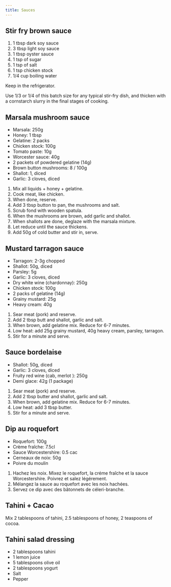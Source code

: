 ```yaml
---
title: Sauces
---
```


## Stir fry brown sauce

1. 1 tbsp dark soy sauce
1. 3 tbsp light soy sauce
1. 1 tbsp oyster sauce
1. 1 tsp of sugar
1. 1 tsp of salt
1. 1 tsp chicken stock
1. 1/4 cup boiling water

Keep in the refrigerator.

Use 1/3 or 1/4 of this batch size for any typical stir-fry dish, and thicken
with a cornstarch slurry in the final stages of cooking.

## Marsala mushroom sauce

- Marsala: 250g
- Honey: 1 tbsp
- Gelatine: 2 packs
- Chicken stock: 100g
- Tomato paste: 10g
- Worcester sauce: 40g
- 2 packets of powdered gelatine (14g)
- Brown button mushrooms: 8 / 100g
- Shallot: 1, diced
- Garlic: 3 cloves, diced

1. Mix all liquids + honey + gelatine.
1. Cook meat, like chicken.
1. When done, reserve.
1. Add 3 tbsp button to pan, the mushrooms and salt.
1. Scrub fond with wooden spatula.
1. When the mushrooms are brown, add garlic and shallot.
1. When shallots are done, deglaze with the marsala mixture.
1. Let reduce until the sauce thickens.
1. Add 50g of cold butter and stir in, serve.

## Mustard tarragon sauce

- Tarragon: 2-3g chopped
- Shallot: 50g, diced
- Parsley: 5g
- Garlic: 3 cloves, diced
- Dry white wine (chardonnay): 250g
- Chicken stock: 100g
- 2 packs of gelatine (14g)
- Grainy mustard: 25g
- Heavy cream: 40g

1. Sear meat (pork) and reserve.
1. Add 2 tbsp butt and shallot, garlic and salt.
1. When brown, add gelatine mix. Reduce for 6-7 minutes.
1. Low heat: add 25g grainy mustard, 40g heavy cream, parsley, tarragon.
1. Stir for a minute and serve.

## Sauce bordelaise

- Shallot: 50g, diced
- Garlic: 3 cloves, diced
- Fruity red wine (cab, merlot ): 250g
- Demi glace: 42g (1 package)

1. Sear meat (pork) and reserve.
1. Add 2 tbsp butter and shallot, garlic and salt.
1. When brown, add gelatine mix. Reduce for 6-7 minutes.
1. Low heat: add 3 tbsp butter.
1. Stir for a minute and serve.

## Dip au roquefort

- Roquefort: 100g
- Crème fraîche: 7.5cl
- Sauce Worcestershire: 0.5 cac
- Cerneaux de noix: 50g
- Poivre du moulin

1. Hachez les noix. Mixez le roquefort, la créme fraîche et
   la sauce Worcestershire. Poivrez et salez légérement.
1. Mélangez la sauce au roquefort avec les noix hachées.
1. Servez ce dip avec des bâtonnets de céleri-branche.

## Tahini + Cacao

Mix 2 tablespoons of tahini, 2.5 tablespoons of honey, 2 teaspoons of cocoa.

## Tahini salad dressing

- 2 tablespoons tahini
- 1 lemon juice
- 5 tablespoons olive oil
- 2 tablespoons yogurt
- Salt
- Pepper
